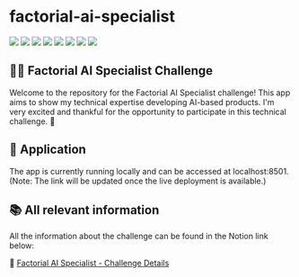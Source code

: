 # factorial-ai-specialist

![](https://img.shields.io/badge/Streamlit-FF4B4B?logo=streamlit&logoColor=white)
![](https://img.shields.io/badge/BeautifulSoup-4B8BBE?logo=python&)
![](https://img.shields.io/badge/Selenium-43B02A?logo=selenium&logoColor=white)
![](https://img.shields.io/badge/PaddleOCR-0052CC?logo=paddlepaddle&)
![](https://img.shields.io/badge/Azure%20Blob%20Storage-0078D4?logo=microsoft-azure&logoColor=white)
![](https://img.shields.io/badge/Azure%20AI%20Search-0078D4?logo=microsoft-azure&logoColor=white)
![](https://img.shields.io/badge/Azure%20Cosmos%20DB-2D79C7?logo=microsoft-azure&logoColor=white)
![](https://img.shields.io/badge/Azure%20OpenAI-0078D4?logo=microsoft-azure&logoColor=white)
## 🧑‍💻 Factorial AI Specialist Challenge

Welcome to the repository for the Factorial AI Specialist challenge! This app aims to show my technical expertise developing AI-based products. I'm very excited and thankful for the opportunity to participate in this technical challenge. 🙌

## 🚀 Application

The app is currently running locally and can be accessed at localhost:8501.
(Note: The link will be updated once the live deployment is available.)

## 📚 All relevant information

All the information about the challenge can be found in the Notion link below:

🔗 [Factorial AI Specialist - Challenge Details](https://factorial-ai-specialist-jacob-bamio.notion.site/Factorial-AI-Specialist-7589768dc24848f38b8eb4728256fa10)



